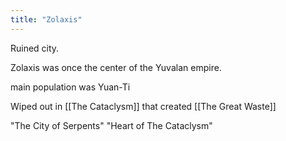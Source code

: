 ```yaml
---
title: "Zolaxis"
---
```


Ruined city. 

Zolaxis was once the center of the Yuvalan empire. 

main population was Yuan-Ti

Wiped out in [[The Cataclysm]] that created [[The Great Waste]]

"The City of Serpents"
"Heart of The Cataclysm"